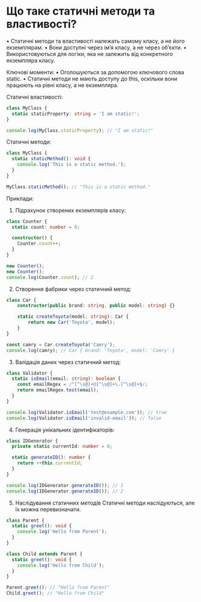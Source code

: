 # **Що таке статичні методи та властивості?**

•	Статичні методи та властивості належать самому класу, а не його екземплярам.
•	Вони доступні через ім’я класу, а не через об’єкти.
•	Використовуються для логіки, яка не залежить від конкретного екземпляра класу.

Ключові моменти:
•	Оголошуються за допомогою ключового слова static.
•	Статичні методи не мають доступу до this, оскільки вони працюють на рівні класу, а не екземпляра.

Статичні властивості:
```ts
class MyClass {
  static staticProperty: string = 'I am static!';
}

console.log(MyClass.staticProperty); // "I am static!"
```
Статичні методи:
```ts
class MyClass {
  static staticMethod(): void {
    console.log('This is a static method.');
  }
}

MyClass.staticMethod(); // "This is a static method."
```

Приклади:

1.	Підрахунок створених екземплярів класу:
```ts
class Counter {
  static count: number = 0;

  constructor() {
    Counter.count++;
  }
}

new Counter();
new Counter();
console.log(Counter.count); // 2
```
2. Створення фабрики через статичний метод:
```ts
class Car {
    constructor(public brand: string, public model: string) {}

    static createToyota(model: string): Car {
        return new Car('Toyota', model);
    }
}

const camry = Car.createToyota('Camry');
console.log(camry); // Car { brand: 'Toyota', model: 'Camry' }
```
3. Валідація даних через статичний метод:
```ts
class Validator {
  static isEmail(email: string): boolean {
    const emailRegex = /^[^\s@]+@[^\s@]+\.[^\s@]+$/;
    return emailRegex.test(email);
  }
}

console.log(Validator.isEmail('test@example.com')); // true
console.log(Validator.isEmail('invalid-email')); // false
```
4. Генерація унікальних ідентифікаторів:
```ts
class IDGenerator {
  private static currentId: number = 0;

  static generateID(): number {
    return ++this.currentId;
  }
}

console.log(IDGenerator.generateID()); // 1
console.log(IDGenerator.generateID()); // 2
```
5. Наслідування статичних методів
Статичні методи наслідуються, але їх можна перевизначати.
```ts
class Parent {
  static greet(): void {
    console.log('Hello from Parent');
  }
}

class Child extends Parent {
  static greet(): void {
    console.log('Hello from Child');
  }
}

Parent.greet(); // "Hello from Parent"
Child.greet(); // "Hello from Child"
```